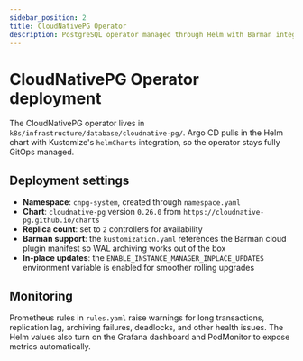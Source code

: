 ```yaml
---
sidebar_position: 2
title: CloudNativePG Operator
description: PostgreSQL operator managed through Helm with Barman integration and monitoring alerts
---
```


# CloudNativePG Operator deployment

The CloudNativePG operator lives in `k8s/infrastructure/database/cloudnative-pg/`. Argo CD pulls in the Helm chart with Kustomize's `helmCharts` integration, so the operator stays fully GitOps managed.

## Deployment settings

- **Namespace**: `cnpg-system`, created through `namespace.yaml`
- **Chart**: `cloudnative-pg` version `0.26.0` from `https://cloudnative-pg.github.io/charts`
- **Replica count**: set to `2` controllers for availability
- **Barman support**: the `kustomization.yaml` references the Barman cloud plugin manifest so WAL archiving works out of the box
- **In-place updates**: the `ENABLE_INSTANCE_MANAGER_INPLACE_UPDATES` environment variable is enabled for smoother rolling upgrades

## Monitoring

Prometheus rules in `rules.yaml` raise warnings for long transactions, replication lag, archiving failures, deadlocks, and other health issues. The Helm values also turn on the Grafana dashboard and PodMonitor to expose metrics automatically.
